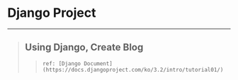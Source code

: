 # Django Project
***
> ## Using Django, Create Blog
>   > ```
>   > ref: [Django Document](https://docs.djangoproject.com/ko/3.2/intro/tutorial01/)
>   >
>   > ```
